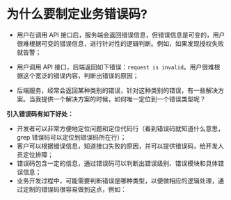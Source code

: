 # 为什么要制定业务错误码?
- 用户在调用 API 接口后，服务端会返回错误信息，但错误信息是可变的，用户很难根据可变的错误信息，进行针对性的逻辑判断。例如，如果发现授权失败就告警；
    
- 用户调用 API 接口，后端返回如下错误：`request is invalid`。用户很难根据这个宽泛的错误内容，判断出错误的原因；
    
- 后端服务，经常会返回某种类别的错误，针对这种类别的错误，有一些解决方案。当我提供一个解决方案的时候，如何唯一定位到一个错误类型呢？

**引入错误码有如下好处：**

- 开发者可以非常方便地定位问题和定位代码行（看到错误码就知道什么意思，grep 错误码可以定位到错误码所在行）；
- 客户可以根据错误信息，知道接口失败的原因，并可以提供错误码，给开发人员定位排障；
- 错误码包含一定的信息，通过错误码可以判断出错误级别、错误模块和具体错误信息；
- 业务开发过程中，可能需要判断错误是哪种类型，以便做相应的逻辑处理，通过定制的错误码很容易做到这点，例如：
